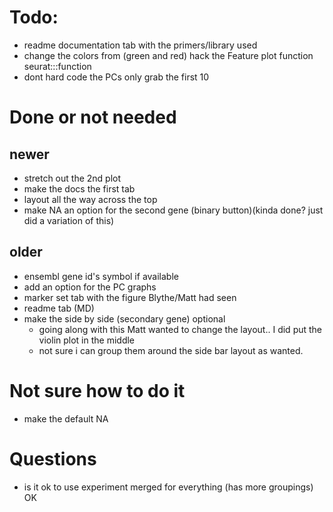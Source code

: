 # Todo:
- readme documentation tab with the primers/library used
- change the colors from (green and red) hack the Feature plot function seurat:::function
- dont hard code the PCs only grab the first 10

# Done or not needed
## newer
- stretch out the 2nd plot
- make the docs the first tab
- layout all the way across the top
- make NA an option for the second gene (binary button)(kinda done? just did a variation of this)



## older
- ensembl gene id's symbol if available 
- add an option for the PC graphs 
- marker set tab with the figure Blythe/Matt had seen
- readme tab (MD)
- make the side by side (secondary gene) optional
    - going along with this Matt wanted to change the layout.. I did put the violin plot in the middle
    - not sure i can group them around the side bar layout as wanted. 
    

# Not sure how to do it
- make the default NA

# Questions
- is it ok to use experiment merged for everything (has more groupings) OK
